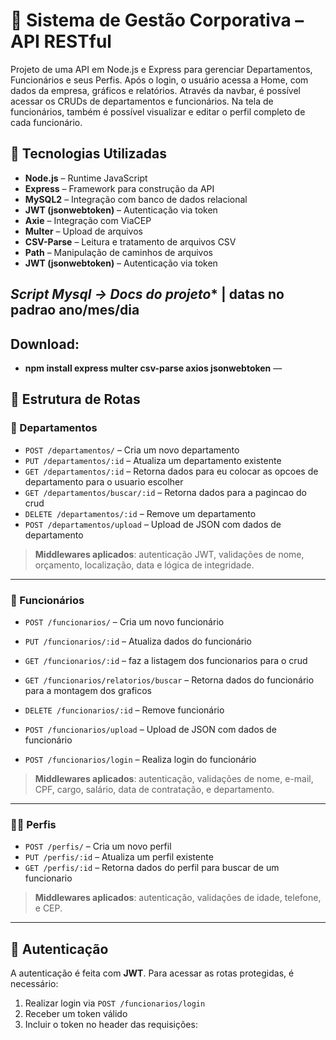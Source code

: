 # 🏢 Sistema de Gestão Corporativa – API RESTful



Projeto de uma API em Node.js e Express para gerenciar Departamentos, Funcionários e seus Perfis. Após o login, o usuário acessa a Home, com dados da empresa, gráficos e relatórios. Através da navbar, é possível acessar os CRUDs de departamentos e funcionários. Na tela de funcionários, também é possível visualizar e editar o perfil completo de cada funcionário.

## 🚀 Tecnologias Utilizadas

- **Node.js** – Runtime JavaScript
- **Express** – Framework para construção da API
- **MySQL2** – Integração com banco de dados relacional
- **JWT (jsonwebtoken)** – Autenticação via token
- **Axie** – Integração com ViaCEP 
- **Multer** – Upload de arquivos
- **CSV-Parse** – Leitura e tratamento de arquivos CSV
- **Path** – Manipulação de caminhos de arquivos
- **JWT (jsonwebtoken)** – Autenticação via token

## *Script Mysql -> Docs do projeto** | datas no padrao ano/mes/dia

## Download:
- **npm install express multer csv-parse axios jsonwebtoken**
—

## 🧩 Estrutura de Rotas

### 📁 Departamentos

- `POST /departamentos/` – Cria um novo departamento
- `PUT /departamentos/:id` – Atualiza um departamento existente
- `GET /departamentos/:id` – Retorna dados para eu colocar as opcoes de departamento para o usuario escolher
- `GET /departamentos/buscar/:id` – Retorna dados para a pagincao do crud
- `DELETE /departamentos/:id` – Remove um departamento
- `POST /departamentos/upload` – Upload de JSON com dados de departamento

> **Middlewares aplicados**: autenticação JWT, validações de nome, orçamento, localização, data e lógica de integridade.

---

### 👥 Funcionários

- `POST /funcionarios/` – Cria um novo funcionário
- `PUT /funcionarios/:id` – Atualiza dados do funcionário
- `GET /funcionarios/:id` – faz a listagem dos funcionarios para o crud
- `GET /funcionarios/relatorios/buscar` – Retorna dados do funcionário para a montagem dos graficos
- `DELETE /funcionarios/:id` – Remove funcionário

- `POST /funcionarios/upload` – Upload de JSON com dados de funcionário
- `POST /funcionarios/login` – Realiza login do funcionário

> **Middlewares aplicados**: autenticação, validações de nome, e-mail, CPF, cargo, salário, data de contratação, e departamento.

---

### 🧑‍💼 Perfis

- `POST /perfis/` – Cria um novo perfil
- `PUT /perfis/:id` – Atualiza um perfil existente
- `GET /perfis/:id` – Retorna dados do perfil para buscar de um funcionario

> **Middlewares aplicados**: autenticação, validações de idade, telefone, e CEP.

---

## 🔐 Autenticação

A autenticação é feita com **JWT**. Para acessar as rotas protegidas, é necessário:
1. Realizar login via `POST /funcionarios/login`
2. Receber um token válido
3. Incluir o token no header das requisições:
